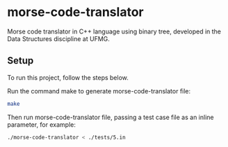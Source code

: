 # morse-code-translator

Morse code translator in C++ language using binary tree, developed in the Data Structures discipline at UFMG.

## Setup

To run this project, follow the steps below.

Run the command make to generate morse-code-translator file:

```bash
make
```

Then run morse-code-translator file, passing a test case file as an inline parameter, for example:

```bash
./morse-code-translator < ./tests/5.in
```
